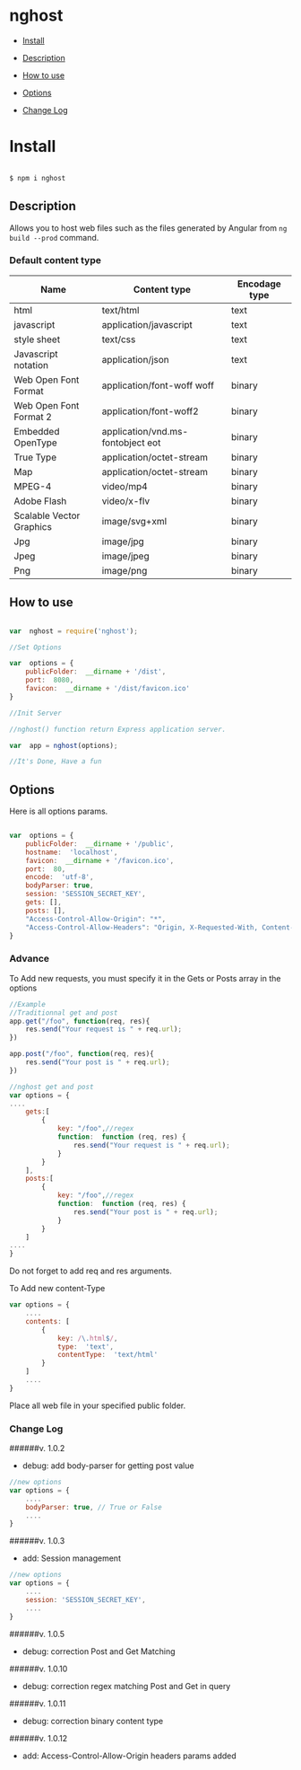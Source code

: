 
# nghost

  

  

-  [Install](#install)

-  [Description](#description)

-  [How to use](#how-to-use)

-  [Options](#options)

- [Change Log](#change-log)

  

  

# Install

  

```sh

$ npm i nghost

```

  

## Description


Allows you to host web files such as the files generated by Angular from `ng build --prod` command.

  

### Default content type
  Name|Content type|Encodage type
---|---|---
html|text/html|text
javascript|application/javascript|text
style sheet| text/css|text
Javascript notation|application/json|text
Web Open Font Format| application/font-woff woff|binary
Web Open Font Format 2| application/font-woff2|binary
Embedded OpenType|application/vnd.ms-fontobject eot|binary
True Type|application/octet-stream|binary
Map | application/octet-stream| binary
MPEG-4|video/mp4|binary
Adobe Flash|video/x-flv|binary
Scalable Vector Graphics|image/svg+xml|binary
Jpg|image/jpg|binary
Jpeg|image/jpeg|binary
Png|image/png|binary  

## How to use

```js

var  nghost = require('nghost');

//Set Options

var  options = {
	publicFolder:  __dirname + '/dist',
	port:  8080,
	favicon:  __dirname + '/dist/favicon.ico'
}

//Init Server

//nghost() function return Express application server.

var  app = nghost(options);

//It's Done, Have a fun

```
## Options

Here is all options params.

```js

var  options = {
	publicFolder:  __dirname + '/public',
	hostname:  'localhost',
	favicon:  __dirname + '/favicon.ico',
	port:  80,
	encode:  'utf-8',
	bodyParser: true,
	session: 'SESSION_SECRET_KEY',
	gets: [],
    posts: [],
    "Access-Control-Allow-Origin": "*",
    "Access-Control-Allow-Headers": "Origin, X-Requested-With, Content-Type, Accept"
}

```
### Advance

To Add new requests, you must specify it in the Gets or Posts array in the options
```js
//Example
//Traditionnal get and post
app.get("/foo", function(req, res){
	res.send("Your request is " + req.url);
})

app.post("/foo", function(req, res){
	res.send("Your post is " + req.url);
})

//nghost get and post
var options = {
....
	gets:[
		{
			key: "/foo",//regex
			function:  function (req, res) {
				res.send("Your request is " + req.url);
			}
		}
	],
	posts:[
		{
			key: "/foo",//regex
			function:  function (req, res) {
				res.send("Your post is " + req.url);
			}
		}
	]
....
}
```
Do not forget to add req and res arguments.


To Add new content-Type 

```js
var options = {
	....
	contents: [
		{
			key: /\.html$/,
			type:  'text',
			contentType:  'text/html'
		}
	]
	....
}
```


Place all web file in your specified public folder.

### Change Log
######v. 1.0.2
- debug: add body-parser for getting post value
```js
//new options 
var options = {
	....
	bodyParser: true, // True or False
	....
}
```
######v. 1.0.3
- add: Session management
```js
//new options 
var options = {
	....
	session: 'SESSION_SECRET_KEY',
	....
}
```
######v. 1.0.5
- debug: correction Post and Get Matching

######v. 1.0.10
- debug: correction regex matching Post and Get in query

######v. 1.0.11
- debug: correction binary content type

######v. 1.0.12
- add: Access-Control-Allow-Origin headers params added